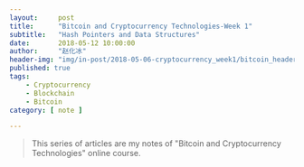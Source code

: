 ```yaml
---
layout:     post
title:      "Bitcoin and Cryptocurrency Technologies-Week 1"
subtitle:   "Hash Pointers and Data Structures"
date:       2018-05-12 10:00:00
author:     "赵化冰"
header-img: "img/in-post/2018-05-06-cryptocurrency_week1/bitcoin_header.jpg"
published: true
tags:
    - Cryptocurrency
    - Blockchain
    - Bitcoin
category: [ note ]

---
```


> This series of articles are my notes of "Bitcoin and Cryptocurrency Technologies" online course.

